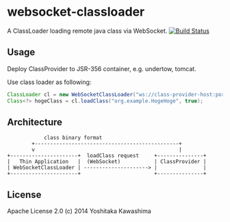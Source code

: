 websocket-classloader
=====================

A ClassLoader loading remote java class via WebSocket.
[![Build Status](https://travis-ci.org/kawasima/websocket-classloader.png?branch=master)](https://travis-ci.org/kawasima/websocket-classloader)

## Usage

Deploy ClassProvider to JSR-356 container, e.g. undertow, tomcat.

Use class loader as following:

```java
ClassLoader cl = new WebSocketClassLoader("ws://class-provider-host:port");
Class<?> hogeClass = cl.loadClass("org.example.HogeHoge", true);
```

## Architecture

                class binary format
            +-----------------------------------------------+
            v                                               |
    +----------------------+  loadClass request     +---------------+
    |   Thin Application   |  (WebSocket)           | ClassProvider |
    | WebSocketClassLoader | ---------------------> |               |
    +----------------------+                        +---------------+



## License

Apache License 2.0
(c) 2014 Yoshitaka Kawashima

